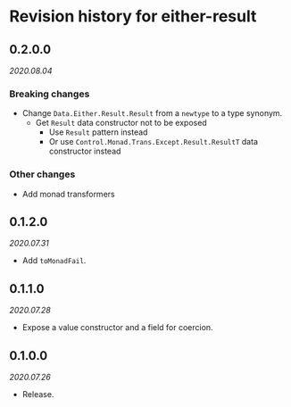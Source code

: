 # Revision history for either-result

## 0.2.0.0

*2020.08.04*

### Breaking changes

- Change `Data.Either.Result.Result` from a `newtype` to a type synonym.
  - Get `Result` data constructor not to be exposed
    - Use `Result` pattern instead
    - Or use `Control.Monad.Trans.Except.Result.ResultT` data constructor instead

### Other changes

- Add monad transformers

## 0.1.2.0

*2020.07.31*

- Add `toMonadFail`.

## 0.1.1.0

*2020.07.28*

- Expose a value constructor and a field for coercion.

## 0.1.0.0

*2020.07.26*

- Release.
